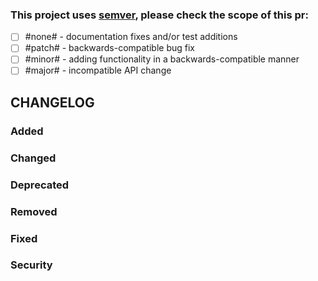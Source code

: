 ### This project uses [semver](semver.org), please check the scope of this pr:

*   [ ] #none# - documentation fixes and/or test additions
*   [ ] #patch# - backwards-compatible bug fix
*   [ ] #minor# - adding functionality in a backwards-compatible manner
*   [ ] #major# - incompatible API change

## CHANGELOG
### Added

### Changed

### Deprecated

### Removed

### Fixed

### Security
